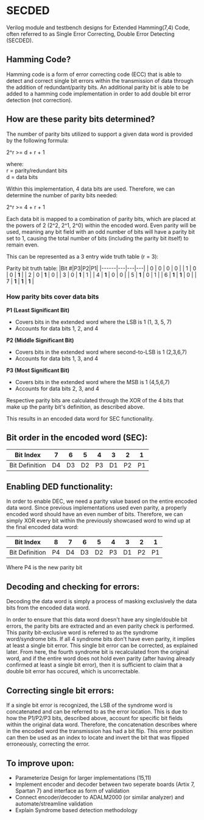 # SECDED

Verilog module and testbench designs for Extended Hamming(7,4) Code, often referred to as Single Error Correcting, Double Error Detecting (SECDED).

## Hamming Code?

Hamming code is a form of error correcting code (ECC) that is able to detect and correct single bit errors within the transmission of data through the addition of redundant/parity bits. An additional parity bit is able to be added to a hamming code implementation in order to add double bit error detection (not correction).

## How are these parity bits determined?
The number of parity bits utilized to support a given data word is provided by the following formula:

2^r >= d + r + 1

where:<br />
r = parity/redundant bits<br />
d = data bits<br />

Within this implementation, 4 data bits are used. Therefore, we can determine the number of parity bits needed:

2^r >= 4 + r + 1

Each data bit is mapped to a combination of parity bits, which are placed at the powers of 2 (2^2, 2^1, 2^0) within the encoded word. Even parity will be used, meaning any bit field with an odd number of bits will have a parity bit set to 1, causing the total number of bits (including the parity bit itself) to remain even.

This can be represented as a 3 entry wide truth table (r = 3):

Parity bit truth table:
|Bit #|P3|P2|P1|
|------|---|---|---|
| 0 | 0 | 0 | 0 |
| 1 | 0 | 0 | **1** |
| 2 | 0 | **1** | 0 |
| 3 | 0 | **1** | 1 |
| 4 | **1** | 0 | 0 |
| 5 | **1** | 0 | 1 |
| 6 | **1** | **1** | 0 |
| 7 | **1** | **1** | **1** |

### How parity bits cover data bits
**P1 (Least Significant Bit)**
 - Covers bits in the extended word where the LSB is 1 (1, 3, 5, 7)
 - Accounts for data bits 1, 2, and 4

**P2 (Middle Significant Bit)**
 - Covers bits in the extended word where second-to-LSB is 1 (2,3,6,7)
 - Accounts for data bits 1, 3, and 4

**P3 (Most Significant Bit)**
 - Covers bits in the extended word where the MSB is 1 (4,5,6,7)
 - Accounts for data bits 2, 3, and 4

Respective parity bits are calculated through the XOR of the 4 bits that make up the parity bit's definition, as described above.

This results in an encoded data word for SEC functionality.

## Bit order in the encoded word (SEC):
| Bit Index | 7 | 6 | 5 | 4 | 3 | 2 | 1 |
|-----------|---|---|---|---|---|---|---|
| Bit Definition | D4 | D3 | D2 | P3 | D1 | P2 | P1 |

## Enabling DED functionality:

In order to enable DEC, we need a parity value based on the entire encoded data word. Since previous implementations used even parity, a properly encoded word should have an even number of bits. Therefore, we can simply XOR every bit within the previously showcased word to wind up at the final encoded data word:

| Bit Index | 8 | 7 | 6 | 5 | 4 | 3 | 2 | 1 |
|-----------|---|---|---|---|---|---|---|---|
| Bit Definition | P4 | D4 | D3 | D2 | P3 | D1 | P2 | P1 |

Where P4 is the new parity bit

## Decoding and checking for errors:

Decoding the data word is simply a process of masking exclusively the data bits from the encoded data word.

In order to ensure that this data word doesn't have any single/double bit errors, the parity bits are extracted and an even parity check is performed. This parity bit-exclusive word is referred to as the syndrome word/syndrome bits. If all 4 syndrome bits don't have even parity, it implies at least a single bit error. This single bit error can be corrected, as explained later. From here, the fourth syndrome bit is recalculated from the original word, and if the entire word does not hold even parity (after having already confirmed at least a single bit error), then it is sufficient to claim that a double bit error has occured, which is uncorrectable.

## Correcting single bit errors:
If a single bit error is recognized, the LSB of the syndrome word is concatenated and can be referred to as the error location. This is due to how the P1/P2/P3 bits, described above, account for specific bit fields within the original data word. Therefore, the concatenation describes where in the encoded word the transmission has had a bit flip. This error position can then be used as an index to locate and invert the bit that was flipped erroneously, correcting the error.






## To improve upon:
 - Parameterize Design for larger implementations (15,11)
 - Implement encoder and decoder between two seperate boards (Artix 7, Spartan 7) and interface as form of validation
 - Connect encoder/decoder to ADALM2000 (or similar analyzer) and automate/streamline validation
 - Explain Syndrome based detection methodology

